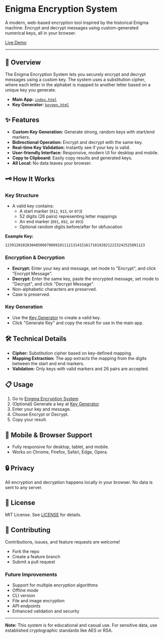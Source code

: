 # Enigma Encryption System

A modern, web-based encryption tool inspired by the historical Enigma machine. Encrypt and decrypt messages using custom-generated numerical keys, all in your browser.

[Live Demo](https://naeemsadik.github.io/Enigma/index.html)

---

## 🚀 Overview

The Enigma Encryption System lets you securely encrypt and decrypt messages using a custom key. The system uses a substitution cipher, where each letter in the alphabet is mapped to another letter based on a unique key you generate.

- **Main App:** [`index.html`](index.html)
- **Key Generator:** [`keygen.html`](keygen.html)

## ✨ Features

- **Custom Key Generation:** Generate strong, random keys with start/end markers.
- **Bidirectional Operation:** Encrypt and decrypt with the same key.
- **Real-time Key Validation:** Instantly see if your key is valid.
- **User-friendly Interface:** Responsive, modern UI for desktop and mobile.
- **Copy to Clipboard:** Easily copy results and generated keys.
- **All Local:** No data leaves your browser.

## 🗝️ How It Works

### Key Structure

- A valid key contains:
  - A start marker (`912`, `913`, or `073`)
  - 52 digits (26 pairs) representing letter mappings
  - An end marker (`891`, `892`, or `893`)
  - Optional random digits before/after for obfuscation

**Example Key:**
```
1239120102030405060708091011121314151617181920212223242525891123
```

### Encryption & Decryption

- **Encrypt:** Enter your key and message, set mode to "Encrypt", and click "Encrypt Message".
- **Decrypt:** Enter the same key, paste the encrypted message, set mode to "Decrypt", and click "Decrypt Message".
- Non-alphabetic characters are preserved.
- Case is preserved.

### Key Generation

- Use the [Key Generator](keygen.html) to create a valid key.
- Click "Generate Key" and copy the result for use in the main app.

## 🛠️ Technical Details

- **Cipher:** Substitution cipher based on key-defined mapping.
- **Mapping Extraction:** The app extracts the mapping from the digits between the start and end markers.
- **Validation:** Only keys with valid markers and 26 pairs are accepted.

## 📋 Usage

1. Go to [Enigma Encryption System](https://naeemsadik.github.io/Enigma/index.html)
2. (Optional) Generate a key at [Key Generator](https://naeemsadik.github.io/Enigma/keygen.html)
3. Enter your key and message.
4. Choose Encrypt or Decrypt.
5. Copy your result.

## 📱 Mobile & Browser Support

- Fully responsive for desktop, tablet, and mobile.
- Works on Chrome, Firefox, Safari, Edge, Opera.

## 🔒 Privacy

All encryption and decryption happens locally in your browser. No data is sent to any server.

## 📄 License

MIT License. See [LICENSE](LICENSE) for details.

## 🤝 Contributing

Contributions, issues, and feature requests are welcome!

- Fork the repo
- Create a feature branch
- Submit a pull request

### Future Improvements

- Support for multiple encryption algorithms
- Offline mode
- CLI version
- File and image encryption
- API endpoints
- Enhanced validation and security

---

**Note:** This system is for educational and casual use. For sensitive data, use established cryptographic standards like AES or RSA.
